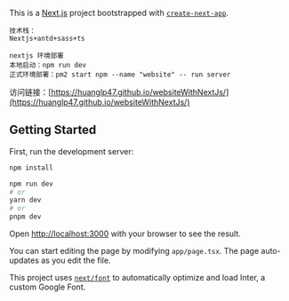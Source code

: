 This is a [Next.js](https://nextjs.org/) project bootstrapped with [`create-next-app`](https://github.com/vercel/next.js/tree/canary/packages/create-next-app).

```text
技术栈：
Nextjs+antd+sass+ts

nextjs 环境部署
本地启动：npm run dev
正式环境部署：pm2 start npm --name "website" -- run server
```
访问链接：[https://huanglp47.github.io/websiteWithNextJs/](https://huanglp47.github.io/websiteWithNextJs/)

## Getting Started

First, run the development server:

```bash
npm install 

npm run dev
# or
yarn dev
# or
pnpm dev
```

Open [http://localhost:3000](http://localhost:3000) with your browser to see the result.

You can start editing the page by modifying `app/page.tsx`. The page auto-updates as you edit the file.

This project uses [`next/font`](https://nextjs.org/docs/basic-features/font-optimization) to automatically optimize and load Inter, a custom Google Font.

